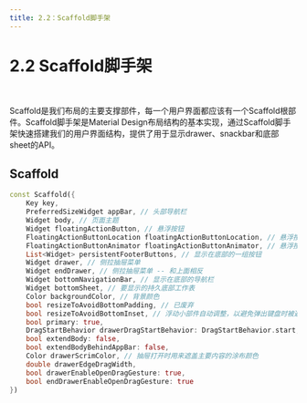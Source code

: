 ```yaml
---
title: 2.2：Scaffold脚手架
---
```


# 2.2 Scaffold脚手架

<br>

Scaffold是我们布局的主要支撑部件，每一个用户界面都应该有一个Scaffold根部件。Scaffold脚手架是Material Design布局结构的基本实现，通过Scaffold脚手架快速搭建我们的用户界面结构，提供了用于显示drawer、snackbar和底部sheet的API。

## Scaffold

```dart
const Scaffold({
    Key key,
    PreferredSizeWidget appBar, // 头部导航栏
    Widget body, // 页面主题
    Widget floatingActionButton, // 悬浮按钮
    FloatingActionButtonLocation floatingActionButtonLocation, // 悬浮按钮位置
    FloatingActionButtonAnimator floatingActionButtonAnimator, // 悬浮按钮动画
    List<Widget> persistentFooterButtons, // 显示在底部的一组按钮
    Widget drawer, // 侧拉抽屉菜单
    Widget endDrawer, // 侧拉抽屉菜单 -- 和上面相反
    Widget bottomNavigationBar, // 显示在底部的导航栏
    Widget bottomSheet, // 要显示的持久底部工作表
    Color backgroundColor, // 背景颜色
    bool resizeToAvoidBottomPadding, // 已废弃
    bool resizeToAvoidBottomInset, // 浮动小部件自动调整，以避免弹出键盘时被遮盖
    bool primary: true,
    DragStartBehavior drawerDragStartBehavior: DragStartBehavior.start,
    bool extendBody: false,
    bool extendBodyBehindAppBar: false,
    Color drawerScrimColor, // 抽屉打开时用来遮盖主要内容的涂布颜色
    double drawerEdgeDragWidth,
    bool drawerEnableOpenDragGesture: true,
    bool endDrawerEnableOpenDragGesture: true
})
```



